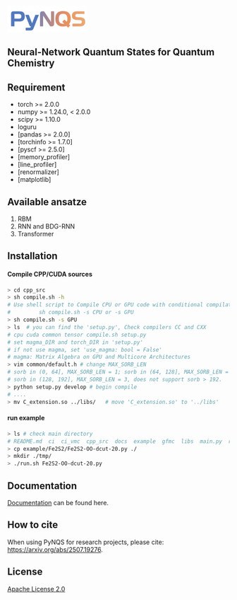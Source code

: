 <div align="left">
  <img src="https://github.com/Quantum-Chemistry-Group-BNU/PyNQS/blob/main/docs/logo.png" height="60px"/>
</div>

Neural-Network Quantum States for Quantum Chemistry 
-----------------------------------------------

## Requirement

- torch >= 2.0.0
- numpy >= 1.24.0, < 2.0.0
- scipy >= 1.10.0
- loguru
- [pandas >= 2.0.0]
- [torchinfo >= 1.7.0]
- [pyscf >= 2.5.0]
- [memory_profiler]
- [line_profiler]
- [renormalizer]
- [matplotlib]

## Available ansatze 

1. RBM
2. RNN and BDG-RNN
3. Transformer

## Installation 

#### Compile CPP/CUDA sources
```bash
> cd cpp_src
> sh compile.sh -h
# Use shell script to Compile CPU or GPU code with conditional compilation.
#         sh compile.sh -s CPU or -s GPU
> sh compile.sh -s GPU
> ls  # you can find the 'setup.py', Check compilers CC and CXX
# cpu cuda common tensor compile.sh setup.py
# set magma_DIR and torch_DIR in 'setup.py'
# if not use magma, set 'use_magma: bool = False'
# magma: Matrix Algebra on GPU and Multicore Architectures
> vim common/default.h # change MAX_SORB_LEN
# sorb in (0, 64], MAX_SORB_LEN = 1; sorb in (64, 128], MAX_SORB_LEN = 2
# sorb in (128, 192], MAX_SORB_LEN = 3, does not support sorb > 192.
> python setup.py develop # begin compile
# ....
> mv C_extension.so ../libs/   # move 'C_extension.so' to '../libs' 
```

#### run example

```bash
> ls # check main directory
# README.md  ci  ci_vmc  cpp_src  docs  example  gfmc  libs  main.py  requirements.txt  run.sh  utils  vmc
> cp example/Fe2S2/Fe2S2-OO-dcut-20.py ./
> mkdir ./tmp/
> ./run.sh Fe2S2-OO-dcut-20.py
```

## Documentation

[Documentation](https://pyscf-helper.readthedocs.io/en/latest) can be found here.

## How to cite

When using PyNQS for research projects, please cite: https://arxiv.org/abs/2507.19276.

## License

[Apache License 2.0](https://github.com/Quantum-Chemistry-Group-BNU/PyNQS/blob/main/LICENSE)
